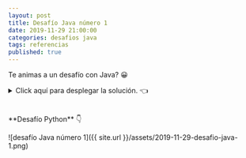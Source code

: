 ```yaml
---
layout: post
title: Desafío Java número 1
date: 2019-11-29 21:00:00
categories: desafios java
tags: referencias
published: true
---
```


Te animas a un desafío con Java? 😀

<details><summary>Click aquí para desplegar la solución. 👈</summary>
<br />la respuesta correcta es la c.
<br />✏️ Explicación: Los arreglos en Java son alocados dinámicamente (son objetos). Por ende, cuando asignamos un arreglo a otro no se está realizando una copia sino que ambas variables referencian al mismo objeto. Al modificar un elemento de la variable m1, se altera la única instancia del arreglo que existe, la cual puede referenciarse como m1 o m2 indistintamente.
<br />
<br />📗 Documentación oficial: https://docs.oracle.com/javase/specs/jls/se13/html/jls-10.html
<br />
<div markdown="1">![Solución al desafío]({{ site.url }}/assets/2019-11-29-desafio-java-1-solucion.png)
  </div></details>

<br />
<br />
**Desafío Python** 👇

![desafío Java número 1]({{ site.url }}/assets/2019-11-29-desafio-java-1.png)
